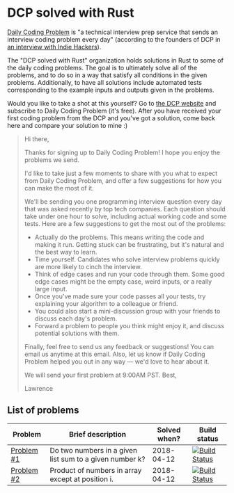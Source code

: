 # DCP solved with Rust

[Daily Coding Problem](https://www.dailycodingproblem.com/) is "a technical
interview prep service that sends an interview coding problem every day"
(according to the founders of DCP in
[an interview with Indie Hackers](https://www.indiehackers.com/interview/a2b57cca87)).

The "DCP solved with Rust" organization holds solutions in Rust
to some of the daily coding problems. The goal is to ultimately
solve all of the problems, and to do so in a way that satisfy
all conditions in the given problems. Additionally, to have
all solutions include automated tests corresponding to the
example inputs and outputs given in the problems.

Would you like to take a shot at this yourself? Go to
[the DCP website](https://www.dailycodingproblem.com/) and subscribe to
Daily Coding Problem (it's free). After you have received your first coding
problem from the DCP and you've got a solution, come back here and compare
your solution to mine :)

> Hi there,
>
> Thanks for signing up to Daily Coding Problem! I hope you enjoy the problems we
> send.
>
> I'd like to take just a few moments to share with you what to expect from Daily
> Coding Problem, and offer a few suggestions for how you can make the most of it.
>
> We'll be sending you one programming interview question every day that was asked
> recently by top tech companies. Each question should take under one hour to
> solve, including actual working code and some tests. Here are a few suggestions
> to get the most out of the problems:
>
>  * Actually do the problems. This means writing the code and making it run.
>    Getting stuck can be frustrating, but it's natural and the best way to learn.
>  * Time yourself. Candidates who solve interview problems quickly are more
>    likely to cinch the interview.
>  * Think of edge cases and run your code through them. Some good edge cases
>    might be the empty case, weird inputs, or a really large input.
>  * Once you've made sure your code passes all your tests, try explaining your
>    algorithm to a colleague or friend.
>  * You could also start a mini-discussion group with your friends to discuss
>    each day's problem.
>  * Forward a problem to people you think might enjoy it, and discuss potential
>    solutions with them.
>
> Finally, feel free to send us any feedback or suggestions! You can email us
> anytime at this email. Also, let us know if Daily Coding Problem helped you out
> in any way — we'd love to hear about it.
>
> We will send your first problem at 9:00AM PST. Best,
>
> Lawrence

## List of problems

| Problem | Brief description | Solved when? | Build status |
| ------- | ----------------- | ------------ | ------------ |
| [Problem #1](https://github.com/DCP-solved-with-Rust/dcp_00001) | Do two numbers in a given list sum to a given number k? | 2018-04-12 | [![Build Status](https://travis-ci.org/DCP-solved-with-Rust/dcp_00001.svg?branch=master)](https://travis-ci.org/DCP-solved-with-Rust/dcp_00001?branch=master) |
| [Problem #2](https://github.com/DCP-solved-with-Rust/dcp_00002) | Product of numbers in array except at position i. | 2018-04-12 | [![Build Status](https://travis-ci.org/DCP-solved-with-Rust/dcp_00002.svg?branch=master)](https://travis-ci.org/DCP-solved-with-Rust/dcp_00002?branch=master) |
